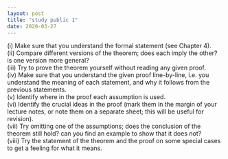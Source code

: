```yaml
---
layout: post
title: "study public 1"
date: 2020-03-27
---
```


(i) Make sure that you understand the formal statement (see Chapter 4). \
(ii) Compare different versions of the theorem; does each imply the other?
is one version more general? \
(iii) Try to prove the theorem yourself without reading any given proof. \
(iv) Make sure that you understand the given proof line-by-line, i.e. you
understand the meaning of each statement, and why it follows from the
previous statements. \
(v) Identify where in the proof each assumption is used. \
(vi) Identify the crucial ideas in the proof (mark them in the margin of your
lecture notes, or note them on a separate sheet; this will be useful for
revision). \
(vii) Try omitting one of the assumptions; does the conclusion of the theorem
still hold? can you find an example to show that it does not? \
(viii) Try the statement of the theorem and the proof on some special cases
to get a feeling for what it means. 

